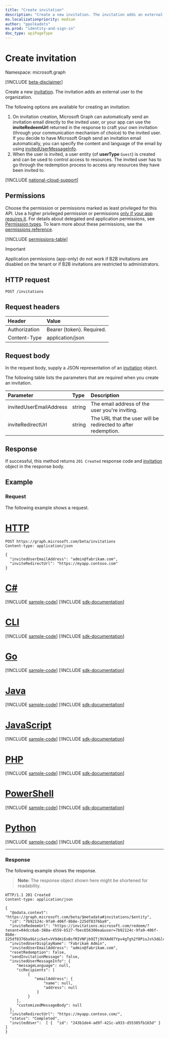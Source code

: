 ```yaml
---
title: "Create invitation"
description: "Create a new invitation. The invitation adds an external user to the organization."
ms.localizationpriority: medium
author: "ppolkadots"
ms.prod: "identity-and-sign-in"
doc_type: apiPageType
---
```


# Create invitation

Namespace: microsoft.graph

[!INCLUDE [beta-disclaimer](../../includes/beta-disclaimer.md)]

Create a new [invitation](../resources/invitation.md). The invitation adds an external user to the organization.

The following options are available for creating an invitation:

1. On invitation creation, Microsoft Graph can automatically send an invitation email directly to the invited user, or your app can use the **inviteRedeemUrl** returned in the response to craft your own invitation (through your communication mechanism of choice) to the invited user. If you decide to have Microsoft Graph send an invitation email automatically, you can specify the content and language of the email by using [invitedUserMessageInfo](../resources/invitedusermessageinfo.md).
2. When the user is invited, a user entity (of **userType** `Guest`) is created and can be used to control access to resources. The invited user has to go through the redemption process to access any resources they have been invited to.

[!INCLUDE [national-cloud-support](../../includes/all-clouds.md)]

## Permissions

Choose the permission or permissions marked as least privileged for this API. Use a higher privileged permission or permissions [only if your app requires it](/graph/permissions-overview#best-practices-for-using-microsoft-graph-permissions). For details about delegated and application permissions, see [Permission types](/graph/permissions-overview#permission-types). To learn more about these permissions, see the [permissions reference](/graph/permissions-reference).

<!-- { "blockType": "permissions", "name": "invitation_post" } -->
[!INCLUDE [permissions-table](../includes/permissions/invitation-post-permissions.md)]

> [!IMPORTANT]
> Application permissions (app-only) do not work if B2B invitations are disabled on the tenant or if B2B invitations are restricted to administrators.

## HTTP request
<!-- { "blockType": "ignored" } -->
```http
POST /invitations
```

## Request headers

| Header       | Value |
|:---------------|:--------|
| Authorization  | Bearer {token}. Required.  |
| Content-Type  | application/json  |

## Request body

In the request body, supply a JSON representation of an [invitation](../resources/invitation.md) object.

The following table lists the parameters that are required when you create an invitation.

| Parameter | Type | Description|
|:---------------|:--------|:----------|
|invitedUserEmailAddress |string | The email address of the user you're inviting.|
|inviteRedirectUrl |string |The URL that the user will be redirected to after redemption.|

## Response

If successful, this method returns `201 Created` response code and [invitation](../resources/invitation.md) object in the response body.

## Example

### Request

The following example shows a request.

# [HTTP](#tab/http)
<!-- {
  "blockType": "request",
  "name": "create_invitation_post"
}-->
```http
POST https://graph.microsoft.com/beta/invitations
Content-type: application/json

{
  "invitedUserEmailAddress": "admin@fabrikam.com",
  "inviteRedirectUrl": "https://myapp.contoso.com"
}
```

# [C#](#tab/csharp)
[!INCLUDE [sample-code](../includes/snippets/csharp/create-invitation-post-csharp-snippets.md)]
[!INCLUDE [sdk-documentation](../includes/snippets/snippets-sdk-documentation-link.md)]

# [CLI](#tab/cli)
[!INCLUDE [sample-code](../includes/snippets/cli/create-invitation-post-cli-snippets.md)]
[!INCLUDE [sdk-documentation](../includes/snippets/snippets-sdk-documentation-link.md)]

# [Go](#tab/go)
[!INCLUDE [sample-code](../includes/snippets/go/create-invitation-post-go-snippets.md)]
[!INCLUDE [sdk-documentation](../includes/snippets/snippets-sdk-documentation-link.md)]

# [Java](#tab/java)
[!INCLUDE [sample-code](../includes/snippets/java/create-invitation-post-java-snippets.md)]
[!INCLUDE [sdk-documentation](../includes/snippets/snippets-sdk-documentation-link.md)]

# [JavaScript](#tab/javascript)
[!INCLUDE [sample-code](../includes/snippets/javascript/create-invitation-post-javascript-snippets.md)]
[!INCLUDE [sdk-documentation](../includes/snippets/snippets-sdk-documentation-link.md)]

# [PHP](#tab/php)
[!INCLUDE [sample-code](../includes/snippets/php/create-invitation-post-php-snippets.md)]
[!INCLUDE [sdk-documentation](../includes/snippets/snippets-sdk-documentation-link.md)]

# [PowerShell](#tab/powershell)
[!INCLUDE [sample-code](../includes/snippets/powershell/create-invitation-post-powershell-snippets.md)]
[!INCLUDE [sdk-documentation](../includes/snippets/snippets-sdk-documentation-link.md)]

# [Python](#tab/python)
[!INCLUDE [sample-code](../includes/snippets/python/create-invitation-post-python-snippets.md)]
[!INCLUDE [sdk-documentation](../includes/snippets/snippets-sdk-documentation-link.md)]

---

### Response

The following example shows the response.
>**Note:** The response object shown here might be shortened for readability.
<!-- {
  "blockType": "response",
  "truncated": true,
  "@odata.type": "microsoft.graph.invitation"
} -->
```http
HTTP/1.1 201 Created
Content-type: application/json

{
  "@odata.context": "https://graph.microsoft.com/beta/$metadata#invitations/$entity",
  "id": "7b92124c-9fa9-406f-8b8e-225df8376ba9",
  "inviteRedeemUrl": "https://invitations.microsoft.com/redeem/?tenant=04dcc6ab-388a-4559-b527-fbec656300ea&user=7b92124c-9fa9-406f-8b8e-225df8376ba9&ticket=VV9dmiExBsfRIVNFjb9ITj9VXAd07Ypv4gTg%2f8PiuJs%3d&lc=1033&ver=2.0",
  "invitedUserDisplayName": "Fabrikam Admin",
  "invitedUserEmailAddress": "admin@fabrikam.com",
  "resetRedemption": false,
  "sendInvitationMessage": false,
  "invitedUserMessageInfo": {
     "messageLanguage": null,
     "ccRecipients": [
          {
             "emailAddress": {
                 "name": null,
                 "address": null
              }
          }
     ],
     "customizedMessageBody": null
  },
  "inviteRedirectUrl": "https://myapp.contoso.com/",
  "status": "Completed",
  "invitedUser":  [ {  "id": "243b1de4-ad9f-421c-a933-d55305fb165d" } ]
}
```

<!-- uuid: 8fcb5dbc-d5aa-4681-8e31-b001d5168d79 
2015-10-25 14:57:30 UTC -->
<!-- {
  "type": "#page.annotation",
  "description": "Example",
  "keywords": "",
  "section": "documentation",
  "tocPath": "",
  "suppressions": [
  ]
}-->
